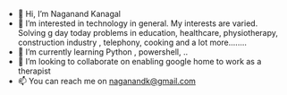 - 👋 Hi, I’m Naganand Kanagal
- 👀 I’m interested in technology in general. My interests are varied. Solving g day today problems in education, healthcare, physiotherapy, construction industry , telephony, cooking and a lot more........ 
- 🌱 I’m currently learning Python , powershell, ..
- 💞️ I’m looking to collaborate on enabling google home to work as a therapist 
- 📫 You can reach me on naganandk@gmail.com

<!---
naganandk/naganandk is a ✨ special ✨ repository because its `README.md` (this file) appears on your GitHub profile.
You can click the Preview link to take a look at your changes.
--->
